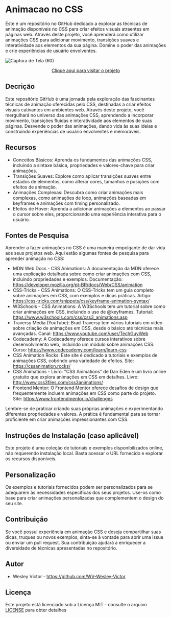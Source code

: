# Animacao no CSS
 Este é um repositório no GitHub dedicado a explorar as técnicas de animação disponíveis no CSS para criar efeitos visuais atraentes em páginas web. Através deste projeto, você aprenderá como utilizar animações CSS para adicionar movimento, transições suaves e interatividade aos elementos da sua página. Domine o poder das animações e crie experiências de usuário envolventes.

![Captura de Tela (60)](https://github.com/WV-Wesley-Victor/Animacao-no-CSS/assets/137107062/6b6a3732-9383-4155-bb06-49ec1e2e3369)
<p align="center">
  <a href="https://wv-wesley-victor.github.io/Animacao-no-CSS/" target="_blank">Clique aqui para visitar o projeto</a>
</p>

## Decrição 
Este repositório GitHub é uma jornada pela exploração das fascinantes técnicas de animação oferecidas pelo CSS, destinadas a criar efeitos visuais cativantes em ambientes web. Através deste projeto, você mergulhará no universo das animações CSS, aprendendo a incorporar movimento, transições fluidas e interatividade aos elementos de suas páginas. Desvende o poder das animações, dando vida às suas ideias e construindo experiências de usuário envolventes e memoráveis.

## Recursos
* Conceitos Básicos: Aprenda os fundamentos das animações CSS, incluindo a sintaxe básica, propriedades e valores-chave para criar animações.
* Transições Suaves: Explore como aplicar transições suaves entre estados de elementos, como alterar cores, tamanhos e posições com efeitos de animação.
* Animações Complexas: Descubra como criar animações mais complexas, como animações de loop, animações baseadas em keyframes e animações com timing personalizado.
* Efeitos de Hover: Aprenda a adicionar animações a elementos ao passar o cursor sobre eles, proporcionando uma experiência interativa para o usuário.

## Fontes de Pesquisa
Aprender a fazer animações no CSS é uma maneira empolgante de dar vida aos seus projetos web. Aqui estão algumas fontes de pesquisa para aprender animação no CSS:

* MDN Web Docs - CSS Animations: A documentação da MDN oferece uma explicação detalhada sobre como criar animações com CSS, incluindo propriedades e exemplos.
Documentação: https://developer.mozilla.org/pt-BR/docs/Web/CSS/animation
* CSS-Tricks - CSS Animations: O CSS-Tricks tem um guia completo sobre animações em CSS, com exemplos e dicas práticas.
Artigo: https://css-tricks.com/snippets/css/keyframe-animation-syntax/
* W3Schools - CSS Animations: A W3Schools tem um tutorial sobre como criar animações em CSS, incluindo o uso de @keyframes.
Tutorial: https://www.w3schools.com/css/css3_animations.asp
* Traversy Media (YouTube): Brad Traversy tem vários tutoriais em vídeo sobre criação de animações em CSS, desde o básico até técnicas mais avançadas.
Canal: https://www.youtube.com/user/TechGuyWeb
* Codecademy: A Codecademy oferece cursos interativos sobre desenvolvimento web, incluindo um módulo sobre animações CSS.
Curso: https://www.codecademy.com/learn/learn-css
* CSS Animation Rocks: Este site é dedicado a tutoriais e exemplos de animações CSS, cobrindo uma variedade de efeitos.
Site: https://cssanimation.rocks/
* CSS Animations - Livro: "CSS Animations" de Dan Eden é um livro online gratuito que explora animações em CSS em detalhes.
Livro: http://www.css3files.com/css3animations/
* Frontend Mentor: O Frontend Mentor oferece desafios de design que frequentemente incluem animações em CSS como parte do projeto.
Site: https://www.frontendmentor.io/challenges

Lembre-se de praticar criando suas próprias animações e experimentando diferentes propriedades e valores. A prática é fundamental para se tornar proficiente em criar animações impressionantes com CSS.

## Instruções de Instalação (caso aplicável)
Este projeto é uma coleção de tutoriais e exemplos disponibilizados online, não requerendo instalação local. Basta acessar o URL fornecido e explorar os recursos disponíveis.

## Personalização
Os exemplos e tutoriais fornecidos podem ser personalizados para se adequarem às necessidades específicas dos seus projetos. Use-os como base para criar animações personalizadas que complementem o design do seu site.

## Contribuição
Se você possui experiência em animação CSS e deseja compartilhar suas dicas, truques ou novos exemplos, sinta-se à vontade para abrir uma issue ou enviar um pull request. Sua contribuição ajudará a enriquecer a diversidade de técnicas apresentadas no repositório.

## Autor
* Wesley Victor - https://github.com/WV-Wesley-Victor

## Licença
Este projeto está licenciado sob a Licença MIT - consulte o arquivo [LICENSE](LICENSE)  para obter detalhes
